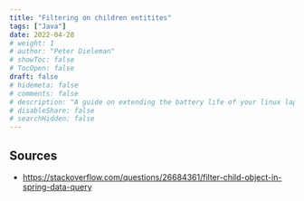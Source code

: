 ```yaml
---
title: "Filtering on children entitites"
tags: ["Java"]
date: 2022-04-28
# weight: 1
# author: "Peter Dieleman"
# showToc: false
# TocOpen: false
draft: false
# hidemeta: false
# comments: false
# description: "A guide on extending the battery life of your linux laptop"
# disableShare: false
# searchHidden: false
---
```


## Sources

- <https://stackoverflow.com/questions/26684361/filter-child-object-in-spring-data-query>
